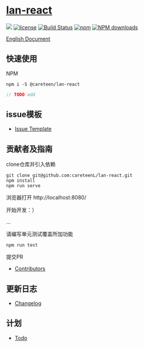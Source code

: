 # [lan-react](https://github.com/careteenL/lan-react)
[![](https://img.shields.io/badge/Powered%20by-lan-brightgreen.svg)](https://github.com/careteenL/lan-react)
[![license](https://img.shields.io/badge/license-MIT-blue.svg)](https://github.com/careteenL/lan-react/blob/master/LICENSE)
[![Build Status](https://travis-ci.org/careteenL/lan-react.svg?branch=master)](https://travis-ci.org/careteenL/lan-react)
[![npm](https://img.shields.io/badge/npm-0.1.0-orange.svg)](https://www.npmjs.com/package/@careteen/lan-react)
[![NPM downloads](http://img.shields.io/npm/dm/@careteen/lan-react.svg?style=flat-square)](http://www.npmtrends.com/@careteen/lan-react)

[English Document](./README.en_US.md)


## 快速使用

NPM
```shell
npm i -S @careteen/lan-react
```

```js
// TODO add
```

## issue模板

- [Issue Template](./ISSUETEMPLATE.md)

## 贡献者及指南

clone仓库并引入依赖
```shell
git clone git@github.com:careteenL/lan-react.git
npm install
npm run serve
```
浏览器打开 http://localhost:8080/

开始开发：）

...

请编写单元测试覆盖所加功能
```shell
npm run test
```
提交PR

- [Contributors](https://github.com/careteenL/lan-react/graphs/contributors)

## 更新日志

- [Changelog](./CHANGELOG.md)

## 计划

- [Todo](./TODO.md)
